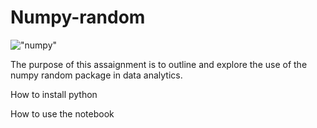 # Numpy-random


!["numpy"](/images/numpya.PNGstyle=centerme)




The purpose of this assaignment is to outline and explore the use of the numpy random package in 
data analytics.



How to install python


How to use the notebook




